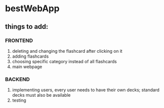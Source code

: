 # bestWebApp
## things to add:
### FRONTEND
1. deleting and changing the flashcard after clicking on it
2. adding flashcards
3. choosing specific category instead of all flashcards
4. main webpage
### BACKEND
1. implementing users, every user needs to have their own decks; standard decks must also be available
2. testing 
